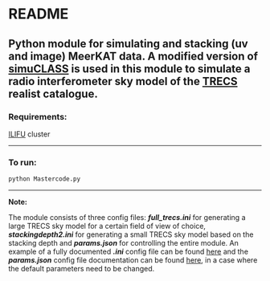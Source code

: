 # README

Python module for simulating and stacking (uv and image) MeerKAT data. A modified version of [simuCLASS](https://bitbucket.org/itrharrison/simuclass/src/master/) is used in this module to simulate a radio interferometer sky model of the [TRECS](https://arxiv.org/abs/1805.05222) realist catalogue.
---

### Requirements:
[ILIFU](http://docs.ilifu.ac.za/#/) cluster

---

### To run:
```python
python Mastercode.py
```
---

**Note:**

The module consists of three config files: ***full_trecs.ini*** for generating a large TRECS sky model for a certain field of view of choice, ***stackingdepth2.ini*** for generating a small TRECS sky model based on the stacking depth and ***params.json*** for controlling the entire module. An example of a fully documented ***.ini*** config file can be found [here](https://bitbucket.org/itrharrison/simuclass/src/master/example_verbose.ini) and the ***params.json*** config file documentation can be found [here](https://github.com/thatoeugine/uv-stacking_MeerKAT_sim_data.wiki.git), in a case where the default parameters need to be changed.
